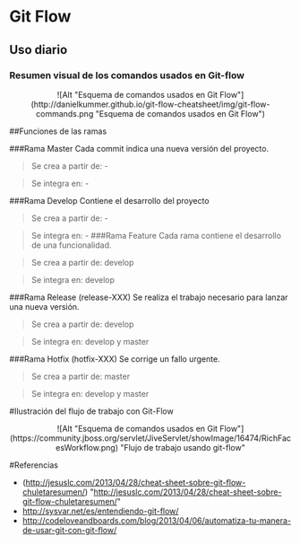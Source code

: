 # Git Flow
## Uso diario

### Resumen visual de los comandos usados en Git-flow
<center>![Alt "Esquema de comandos usados en Git Flow"](http://danielkummer.github.io/git-flow-cheatsheet/img/git-flow-commands.png "Esquema de comandos usados en Git Flow")</center>


##Funciones de las ramas

###Rama Master
Cada commit indica una nueva versión del proyecto.

>Se crea a partir de: -

>Se integra en: -

###Rama Develop
Contiene el desarrollo del proyecto

>Se crea a partir de: -

>Se integra en: -
###Rama Feature
Cada rama contiene el desarrollo de una funcionalidad.

>Se crea a partir de: develop

>Se integra en: develop

###Rama Release (release-XXX)
Se realiza el trabajo necesario para lanzar una nueva versión.

>Se crea a partir de: develop

>Se integra en: develop y master

###Rama Hotfix (hotfix-XXX)
Se corrige un fallo urgente.

>Se crea a partir de: master

>Se integra en: develop y master

#Ilustración del flujo de trabajo con Git-Flow
<center>![Alt "Esquema de comandos usados en Git Flow"] (https://community.jboss.org/servlet/JiveServlet/showImage/16474/RichFacesWorkflow.png) "Flujo de trabajo usando git-flow"</center>

#Referencias
  * (http://jesuslc.com/2013/04/28/cheat-sheet-sobre-git-flow-chuletaresumen/) "http://jesuslc.com/2013/04/28/cheat-sheet-sobre-git-flow-chuletaresumen/"
  * http://sysvar.net/es/entendiendo-git-flow/
  * http://codeloveandboards.com/blog/2013/04/06/automatiza-tu-manera-de-usar-git-con-git-flow/

